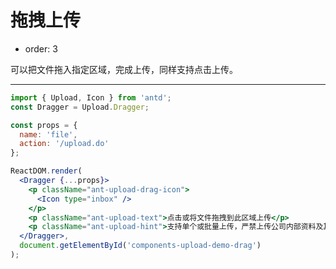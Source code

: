# 拖拽上传

- order: 3

可以把文件拖入指定区域，完成上传，同样支持点击上传。

---

````jsx
import { Upload, Icon } from 'antd';
const Dragger = Upload.Dragger;

const props = {
  name: 'file',
  action: '/upload.do'
};

ReactDOM.render(
  <Dragger {...props}>
    <p className="ant-upload-drag-icon">
      <Icon type="inbox" />
    </p>
    <p className="ant-upload-text">点击或将文件拖拽到此区域上传</p>
    <p className="ant-upload-hint">支持单个或批量上传，严禁上传公司内部资料及其他违禁文件</p>
  </Dragger>,
  document.getElementById('components-upload-demo-drag')
);
````

<style>
#components-upload-demo-drag {
  height: 300px;
}
</style>
